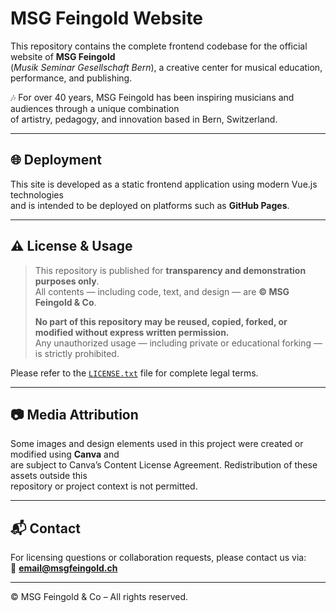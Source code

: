 # MSG Feingold Website

This repository contains the complete frontend codebase for the official website of **MSG Feingold**  
(*Musik Seminar Gesellschaft Bern*), a creative center for musical education, performance, and publishing.

🎶 For over 40 years, MSG Feingold has been inspiring musicians and audiences through a unique combination  
of artistry, pedagogy, and innovation based in Bern, Switzerland.

---

## 🌐 Deployment

This site is developed as a static frontend application using modern Vue.js technologies  
and is intended to be deployed on platforms such as **GitHub Pages**.

---

## ⚠️ License & Usage

> This repository is published for **transparency and demonstration purposes only**.  
> All contents — including code, text, and design — are **© MSG Feingold & Co**.  
>  
> **No part of this repository may be reused, copied, forked, or modified without express written permission.**  
> Any unauthorized usage — including private or educational forking — is strictly prohibited.

Please refer to the [`LICENSE.txt`](./LICENSE.txt) file for complete legal terms.

---

## 📷 Media Attribution

Some images and design elements used in this project were created or modified using **Canva** and  
are subject to Canva’s Content License Agreement. Redistribution of these assets outside this  
repository or project context is not permitted.

---

## 📬 Contact

For licensing questions or collaboration requests, please contact us via:  
📧 **email@msgfeingold.ch**

---

© MSG Feingold & Co – All rights reserved.
